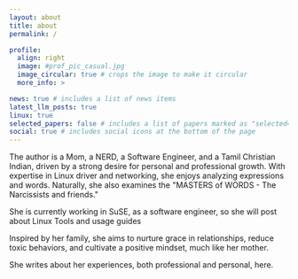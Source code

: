 ```yaml
---
layout: about
title: about
permalink: /

profile:
  align: right
  image: #prof_pic_casual.jpg
  image_circular: true # crops the image to make it circular
  more_info: >

news: true # includes a list of news items
latest_llm_posts: true
linux: true
selected_papers: false # includes a list of papers marked as "selected={true}"
social: true # includes social icons at the bottom of the page
---
```


The author is a Mom, a NERD, a Software Engineer, and a Tamil Christian Indian, driven by a strong desire for personal and professional growth. With expertise in Linux driver and networking, she enjoys analyzing expressions and words. Naturally, she also examines the "MASTERS of WORDS - The Narcissists and friends."

She is currently working in SuSE, as a software engineer, so she will post about Linux Tools and usage guides

Inspired by her family, she aims to nurture grace in relationships, reduce toxic behaviors, and cultivate a positive mindset, much like her mother.

She writes about her experiences, both professional and personal, here.
